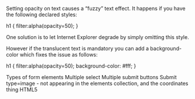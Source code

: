 Setting opacity on text causes a “fuzzy” text effect. It happens if you have the following declared styles:

h1 { filter:alpha(opacity=50); }

One solution is to let Internet Explorer degrade by simply omitting this style.

However if the translucent text is mandatory you can add a background-color which fixes the issue as follows:

h1 { filter:alpha(opacity=50); background-color: #fff; }

Types of form elements
Multiple select
Multiple submit buttons
Submit type=image - not appearing in the elements collection, and the coordinates thing
HTML5